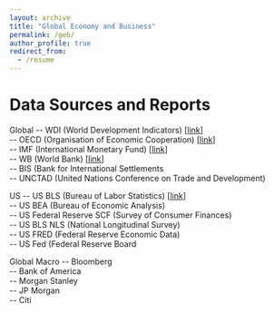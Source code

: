```yaml
---
layout: archive
title: "Global Economy and Business"
permalink: /geb/
author_profile: true
redirect_from:
  - /resume
---
```

Data Sources and Reports
======
Global
-- WDI (World Development Indicators) [[link](https://databank.worldbank.org/source/world-development-indicators)] <br>
-- OECD (Organisation of Economic Cooperation) [[link](https://databank.worldbank.org/source/world-development-indicators)] <br> 
-- IMF (International Monetary Fund) [[link](https://databank.worldbank.org/source/world-development-indicators)] <br> 
-- WB (World Bank) [[link](https://databank.worldbank.org/source/world-development-indicators)] <br> 
-- BIS (Bank for International Settlements <br>
-- UNCTAD (United Nations Conference on Trade and Development) <br>

US
-- US BLS (Bureau of Labor Statistics) [[link](https://databank.worldbank.org/source/world-development-indicators)] <br> 
-- US BEA (Bureau of Economic Analysis) <br>
-- US Federal Reserve SCF (Survey of Consumer Finances) <br>
-- US BLS NLS (National Longitudinal Survey) <br>
-- US FRED (Federal Reserve Economic Data) <br>
-- US Fed (Federal Reserve Board <br>

Global Macro
-- Bloomberg <br>
-- Bank of America <br>
-- Morgan Stanley <br>
-- JP Morgan <br>
-- Citi <br>






